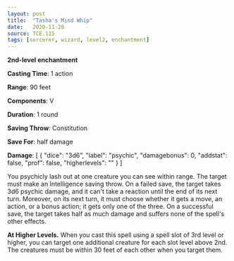 ```yaml
---
layout: post
title:  "Tasha's Mind Whip"
date:   2020-11-28
source: TCE.115
tags: [sorcerer, wizard, level2, enchantment]
---
```


**2nd-level enchantment**

**Casting Time**: 1 action

**Range**: 90 feet

**Components**: V

**Duration**: 1 round

**Saving Throw**: Constitution

**Save For**: half damage

**Damage**: [ { "dice": "3d6", "label": "psychic", "damagebonus": 0, "addstat": false, "prof": false, "higherlevels": "" } ]

You psychicly lash out at one creature you can see within range. The target must make an Intelligence saving throw. On a failed save, the target takes 3d6 psychic damage, and it can't take a reaction until the end of its next turn. Moreover, on its next turn, it must choose whether it gets a move, an action, or a bonus action; it gets only one of the three. On a successful save, the target takes half as much damage and suffers none of the spell's other effects.

**At Higher Levels.** When you cast this spell using a spell slot of 3rd level or higher, you can target one additional creature for each slot level above 2nd. The creatures must be within 30 feet of each other when you target them.